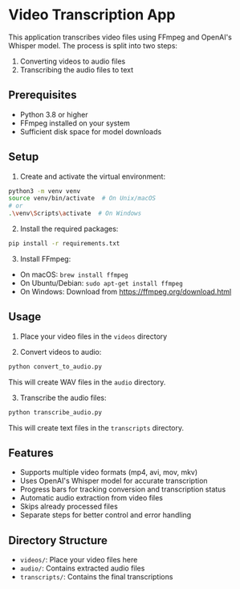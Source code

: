 # Video Transcription App

This application transcribes video files using FFmpeg and OpenAI's Whisper model. The process is split into two steps:
1. Converting videos to audio files
2. Transcribing the audio files to text

## Prerequisites

- Python 3.8 or higher
- FFmpeg installed on your system
- Sufficient disk space for model downloads

## Setup

1. Create and activate the virtual environment:
```bash
python3 -m venv venv
source venv/bin/activate  # On Unix/macOS
# or
.\venv\Scripts\activate  # On Windows
```

2. Install the required packages:
```bash
pip install -r requirements.txt
```

3. Install FFmpeg:
- On macOS: `brew install ffmpeg`
- On Ubuntu/Debian: `sudo apt-get install ffmpeg`
- On Windows: Download from https://ffmpeg.org/download.html

## Usage

1. Place your video files in the `videos` directory

2. Convert videos to audio:
```bash
python convert_to_audio.py
```
This will create WAV files in the `audio` directory.

3. Transcribe the audio files:
```bash
python transcribe_audio.py
```
This will create text files in the `transcripts` directory.

## Features

- Supports multiple video formats (mp4, avi, mov, mkv)
- Uses OpenAI's Whisper model for accurate transcription
- Progress bars for tracking conversion and transcription status
- Automatic audio extraction from video files
- Skips already processed files
- Separate steps for better control and error handling

## Directory Structure

- `videos/`: Place your video files here
- `audio/`: Contains extracted audio files
- `transcripts/`: Contains the final transcriptions 